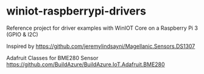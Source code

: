 # winiot-raspberrypi-drivers
Reference project for driver examples with WinIOT Core on a Raspberry Pi 3 (GPIO &amp; I2C)

Inspired by https://github.com/jeremylindsayni/Magellanic.Sensors.DS1307

Adafruit Classes for BME280 Sensor https://github.com/BuildAzure/BuildAzure.IoT.Adafruit.BME280
